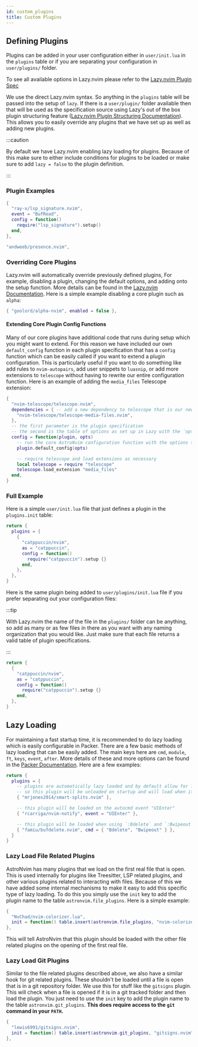 ```yaml
---
id: custom_plugins
title: Custom Plugins
---
```


## Defining Plugins

Plugins can be added in your user configuration either in `user/init.lua` in the `plugins` table or if you are separating your configuration in `user/plugins/` folder.

To see all available options in Lazy.nvim please refer to the [Lazy.nvim Plugin Spec](https://github.com/folke/lazy.nvim#-plugin-spec)

We use the direct Lazy.nvim syntax. So anything in the `plugins` table will be passed into the setup of `lazy`. If there is a `user/plugin/` folder available then that will be used as the specification source using Lazy's out of the box plugin structuring feature ([Lazy.nvim Plugin Structuring Documentation](https://github.com/folke/lazy.nvim#-structuring-your-plugins)). This allows you to easily override any plugins that we have set up as well as adding new plugins.

:::caution

By default we have Lazy.nvim enabling lazy loading for plugins. Because of this make sure to either include conditions for plugins to be loaded or make sure to add `lazy = false` to the plugin definition.

:::

### Plugin Examples

```lua
{
  "ray-x/lsp_signature.nvim",
  event = "BufRead",
  config = function()
    require("lsp_signature").setup()
  end,
},

"andweeb/presence.nvim",
```

### Overriding Core Plugins

Lazy.nvim will automatically override previously defined plugins, For example, disabling a plugin, changing the default options, and adding onto the setup function. More details can be found in the [Lazy.nvim Documentation](https://github.com/folke/lazy.nvim). Here is a simple example disabling a core plugin such as `alpha`:

```lua
{ "goolord/alpha-nvim", enabled = false },
```

#### Extending Core Plugin Config Functions

Many of our core plugins have additional code that runs during setup which you might want to extend. For this reason we have included our own `default_config` function in each plugin specification that has a `config` function which can be easily called if you want to extend a plugin configuration. This is particularly useful if you want to do something like add rules to `nvim-autopairs`, add user snippets to `luasnip`, or add more extensions to `telescope` without having to rewrite our entire configuration function. Here is an example of adding the `media_files` Telescope extension:

```lua
{
  "nvim-telescope/telescope.nvim",
  dependencies = { -- add a new dependency to telescope that is our new plugin
    "nvim-telescope/telescope-media-files.nvim",
  },
  -- the first parameter is the plugin specification
  -- the second is the table of options as set up in Lazy with the `opts` key
  config = function(plugin, opts)
    -- run the core AstroNvim configuration function with the options table
    plugin.default_config(opts)

    -- require telescope and load extensions as necessary
    local telescope = require "telescope"
    telescope.load_extension "media_files"
  end,
}
```

### Full Example

Here is a simple `user/init.lua` file that just defines a plugin in the `plugins.init` table:

```lua
return {
  plugins = {
    {
      "catppuccin/nvim",
      as = "catppuccin",
      config = function()
        require("catppuccin").setup {}
      end,
    },
  },
}
```

Here is the same plugin being added to `user/plugins/init.lua` file if you prefer separating out your configuration files:

:::tip

With Lazy.nvim the name of the file in the `plugins/` folder can be anything, so add as many or as few files in there as you want with any naming organization that you would like. Just make sure that each file returns a valid table of plugin specifications.

:::

```lua
return {
  {
    "catppuccin/nvim",
    as = "catppuccin",
    config = function()
      require("catppuccin").setup {}
    end,
  },
}
```

## Lazy Loading

For maintaining a fast startup time, it is recommended to do lazy loading which is easily configurable in Packer. There are a few basic methods of lazy loading that can be easily added. The main keys here are `cmd`, `module`, `ft`, `keys`, `event`, `after`. More details of these and more options can be found in the [Packer Documentation](https://github.com/wbthomason/packer.nvim#specifying-plugins). Here are a few examples:

```lua
return {
  plugins = {
    -- plugins are automatically lazy loaded and by default allow for loading based on module
    -- so this plugin will be unloaded on startup and will load when it is required with `require("smart-splits")`
    { "mrjones2014/smart-splits.nvim" },

    -- this plugin will be loaded on the autocmd event "UIEnter"
    { "rcarriga/nvim-notify", event = "UIEnter" },

    -- this plugin will be loaded when using `:Bdelete` and `:Bwipeout`
    { "famiu/bufdelete.nvim", cmd = { "Bdelete", "Bwipeout" } },
  }
}
```

### Lazy Load File Related Plugins

AstroNvim has many plugins that we load on the first real file that is open. This is used internally for plugins like Treesitter, LSP related plugins, and other various plugins related to interacting with files. Because of this we have added some internal mechanisms to make it easy to add this specific type of lazy loading. To do this you simply use the `init` key to add the plugin name to the table `astronvim.file_plugins`. Here is a simple example:

```lua
{
  "NvChad/nvim-colorizer.lua",
  init = function() table.insert(astronvim.file_plugins, "nvim-colorizer.lua") end,
},

```

This will tell AstroNvim that this plugin should be loaded with the other file related plugins on the opening of the first real file.

### Lazy Load Git Plugins

Similar to the file related plugins described above, we also have a similar hook for git related plugins. These shouldn't be loaded until a file is open that is in a git repository folder. We use this for stuff like the `gitsigns` plugin. This will check when a file is opened if it is in a git tracked folder and then load the plugin. You just need to use the `init` key to add the plugin name to the table `astronvim.git_plugins`. **This does require access to the `git` command in your `PATH`.**

```lua
{
  "lewis6991/gitsigns.nvim",
  init = function() table.insert(astronvim.git_plugins, "gitsigns.nvim") end,
},
```
